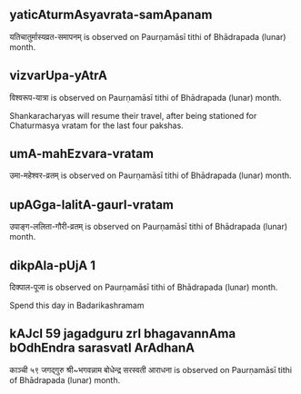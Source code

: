 ## yaticAturmAsyavrata-samApanam

यतिचातुर्मास्यव्रत-समापनम् is observed on Paurṇamāsī tithi of Bhādrapada (lunar) month.



## vizvarUpa-yAtrA

विश्वरूप-यात्रा is observed on Paurṇamāsī tithi of Bhādrapada (lunar) month.

Shankaracharyas will resume their travel, after being stationed for Chaturmasya vratam for the last four pakshas.

## umA-mahEzvara-vratam

उमा-महेश्वर-व्रतम् is observed on Paurṇamāsī tithi of Bhādrapada (lunar) month.



## upAGga-lalitA-gaurI-vratam

उपाङ्ग-ललिता-गौरी-व्रतम् is observed on Paurṇamāsī tithi of Bhādrapada (lunar) month.



## dikpAla-pUjA 1

दिक्पाल-पूजा is observed on Paurṇamāsī tithi of Bhādrapada (lunar) month.

Spend this day in Badarikashramam

## kAJcI 59 jagadguru zrI bhagavannAma bOdhEndra sarasvatI ArAdhanA

काञ्ची ५९ जगद्गुरु श्री~भगवन्नाम बोधेन्द्र सरस्वती आराधना is observed on Paurṇamāsī tithi of Bhādrapada (lunar) month.



